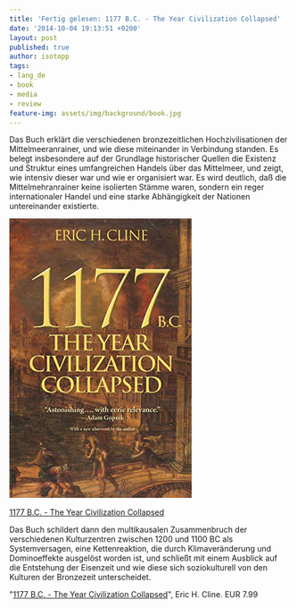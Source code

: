 ```yaml
---
title: 'Fertig gelesen: 1177 B.C. - The Year Civilization Collapsed'
date: '2014-10-04 19:13:51 +0200'
layout: post
published: true
author: isotopp
tags:
- lang_de
- book
- media
- review
feature-img: assets/img/background/book.jpg
---
```

Das Buch erklärt die verschiedenen bronzezeitlichen Hochzivilisationen der Mittelmeeranrainer, und wie diese miteinander in Verbindung standen. Es belegt insbesondere auf der Grundlage historischer Quellen die Existenz und Struktur eines umfangreichen Handels über das Mittelmeer, und zeigt, wie intensiv dieser war und wie er organisiert war. Es wird deutlich, daß die Mittelmehranrainer keine isolierten Stämme waren, sondern ein reger internationaler Handel und eine starke Abhängigkeit der Nationen untereinander existierte.

[![](/uploads/2014/10/1177.jpg)](https://www.amazon.de/dp/B013VPYYGQ)

[1177 B.C. - The Year Civilization Collapsed](https://www.amazon.de/dp/B013VPYYGQ)

Das Buch schildert dann den multikausalen Zusammenbruch der verschiedenen Kulturzentren zwischen 1200 und 1100 BC als Systemversagen, eine Kettenreaktion, die durch Klimaveränderung und Dominoeffekte ausgelöst worden ist, und schließt mit einem Ausblick auf die Entstehung der Eisenzeit und wie diese sich soziokulturell von den Kulturen der Bronzezeit unterscheidet.

"[1177 B.C. - The Year Civilization Collapsed](https://www.amazon.de/dp/B013VPYYGQ
)", Eric H. Cline. EUR 7.99
